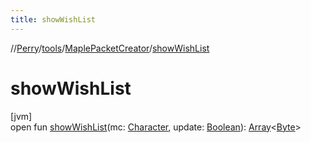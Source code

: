 ```yaml
---
title: showWishList
---
```

//[Perry](../../../index.html)/[tools](../index.html)/[MaplePacketCreator](index.html)/[showWishList](show-wish-list.html)



# showWishList



[jvm]\
open fun [showWishList](show-wish-list.html)(mc: [Character](../../client/-character/index.html), update: [Boolean](https://kotlinlang.org/api/latest/jvm/stdlib/kotlin/-boolean/index.html)): [Array](https://kotlinlang.org/api/latest/jvm/stdlib/kotlin/-array/index.html)<[Byte](https://kotlinlang.org/api/latest/jvm/stdlib/kotlin/-byte/index.html)>




